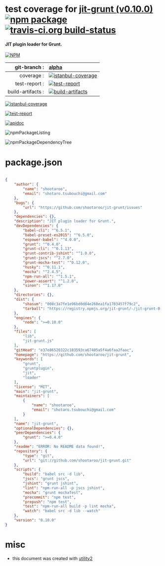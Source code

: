 # test coverage for  [jit-grunt (v0.10.0)](https://github.com/shootaroo/jit-grunt)  [![npm package](https://img.shields.io/npm/v/npmtest-jit-grunt.svg?style=flat-square)](https://www.npmjs.org/package/npmtest-jit-grunt) [![travis-ci.org build-status](https://api.travis-ci.org/npmtest/node-npmtest-jit-grunt.svg)](https://travis-ci.org/npmtest/node-npmtest-jit-grunt)
#### JIT plugin loader for Grunt.

[![NPM](https://nodei.co/npm/jit-grunt.png?downloads=true)](https://www.npmjs.com/package/jit-grunt)

| git-branch : | [alpha](https://github.com/npmtest/node-npmtest-jit-grunt/tree/alpha)|
|--:|:--|
| coverage : | [![istanbul-coverage](https://npmtest.github.io/node-npmtest-jit-grunt/build/coverage.badge.svg)](https://npmtest.github.io/node-npmtest-jit-grunt/build/coverage.html/index.html)|
| test-report : | [![test-report](https://npmtest.github.io/node-npmtest-jit-grunt/build/test-report.badge.svg)](https://npmtest.github.io/node-npmtest-jit-grunt/build/test-report.html)|
| build-artifacts : | [![build-artifacts](https://npmtest.github.io/node-npmtest-jit-grunt/glyphicons_144_folder_open.png)](https://github.com/npmtest/node-npmtest-jit-grunt/tree/gh-pages/build)|

[![istanbul-coverage](https://npmtest.github.io/node-npmtest-jit-grunt/build/screenCapture.buildCustomOrg.browser.coverage.html.png)](https://npmtest.github.io/node-npmtest-jit-grunt/build/coverage.html/index.html)

[![test-report](https://npmtest.github.io/node-npmtest-jit-grunt/build/screenCapture.buildCustomOrg.browser.%252Fhome%252Ftravis%252Fbuild%252Fnpmtest%252Fnode-npmtest-jit-grunt%252Ftmp%252Fbuild%252Ftest-report.html.png)](https://npmtest.github.io/node-npmtest-jit-grunt/build/test-report.html)

[![apidoc](https://npmdoc.github.io/node-npmdoc-jit-grunt/build/screenCapture.buildApidoc.browser.%252Fhome%252Ftravis%252Fbuild%252Fnpmdoc%252Fnode-npmdoc-jit-grunt%252Ftmp%252Fbuild%252Fapidoc.html.png)](https://npmdoc.github.io/node-npmdoc-jit-grunt/build/apidoc.html)

![npmPackageListing](https://npmtest.github.io/node-npmtest-jit-grunt/build/screenCapture.npmPackageListing.svg)

![npmPackageDependencyTree](https://npmtest.github.io/node-npmtest-jit-grunt/build/screenCapture.npmPackageDependencyTree.svg)



# package.json

```json

{
    "author": {
        "name": "shootaroo",
        "email": "shotaro.tsubouchi@gmail.com"
    },
    "bugs": {
        "url": "https://github.com/shootaroo/jit-grunt/issues"
    },
    "dependencies": {},
    "description": "JIT plugin loader for Grunt.",
    "devDependencies": {
        "babel-cli": "^6.5.1",
        "babel-preset-es2015": "^6.5.0",
        "espower-babel": "^4.0.0",
        "grunt": "^0.4.0",
        "grunt-cli": "^0.1.13",
        "grunt-contrib-jshint": "^1.0.0",
        "grunt-jscs": "^2.7.0",
        "grunt-mocha-test": "^0.12.0",
        "husky": "^0.11.1",
        "mocha": "^2.4.5",
        "npm-run-all": "^1.5.1",
        "power-assert": "^1.2.0",
        "sinon": "^1.17.0"
    },
    "directories": {},
    "dist": {
        "shasum": "008c3a7fe1e96bd0d84e260ea1fa1783457f79c2",
        "tarball": "https://registry.npmjs.org/jit-grunt/-/jit-grunt-0.10.0.tgz"
    },
    "engines": {
        "node": ">=0.10.0"
    },
    "files": [
        "lib",
        "jit-grunt.js"
    ],
    "gitHead": "e37e86520322c183593ca67405a5f4a6faa2faac",
    "homepage": "https://github.com/shootaroo/jit-grunt",
    "keywords": [
        "grunt",
        "gruntplugin",
        "jit",
        "loader"
    ],
    "license": "MIT",
    "main": "jit-grunt",
    "maintainers": [
        {
            "name": "shootaroo",
            "email": "shotaro.tsubouchi@gmail.com"
        }
    ],
    "name": "jit-grunt",
    "optionalDependencies": {},
    "peerDependencies": {
        "grunt": ">=0.4.0"
    },
    "readme": "ERROR: No README data found!",
    "repository": {
        "type": "git",
        "url": "git://github.com/shootaroo/jit-grunt.git"
    },
    "scripts": {
        "build": "babel src -d lib",
        "jscs": "grunt jscs",
        "jshint": "grunt jshint",
        "lint": "npm-run-all -p jscs jshint",
        "mocha": "grunt mochaTest",
        "precommit": "npm test",
        "prepush": "npm test",
        "test": "npm-run-all build -p lint mocha",
        "watch": "babel src -d lib --watch"
    },
    "version": "0.10.0"
}
```



# misc
- this document was created with [utility2](https://github.com/kaizhu256/node-utility2)
